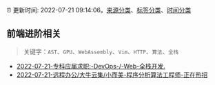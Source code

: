 :alarm_clock: 更新时间: 2022-07-21 09:14:06。[来源分类](../README.md)、[标签分类](../TAGS.md)、[时间分类](../TIMELINE.md)

## 前端进阶相关


> 关键字：`AST`、`GPU`、`WebAssembly`、`Vim`、`HTTP`、`算法`、`全栈`



- [2022-07-21-专科应届求职:-DevOps-/-Web-全栈开发.](https://www.v2ex.com/t/867788) 
- [2022-07-21-远程办公/大牛云集/小而美-程序分析算法工程师-正在热招](https://www.v2ex.com/t/867775) 